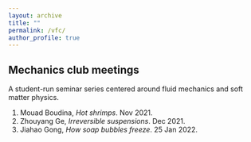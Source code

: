 ```yaml
---
layout: archive
title: ""
permalink: /vfc/
author_profile: true
---
```


## Mechanics club meetings
A student-run seminar series centered around fluid mechanics and soft matter physics.

1. Mouad Boudina, *Hot shrimps*. Nov 2021.
2. Zhouyang Ge, *Irreversible suspensions*. Dec 2021.
3. Jiahao Gong, *How soap bubbles freeze*. 25 Jan 2022.

